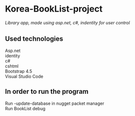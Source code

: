 # Korea-BookList-project
###### Library app, made using asp.net, c#, indentity for user control
## Used technologies
Asp.net <br />
identity <br />
c# <br />
cshtml <br />
Bootstrap 4.5 <br />
Visual Studio Code <br />
## In order to run the program
Run -update-database in nugget packet manager <br />
Run BookList debug <br />

